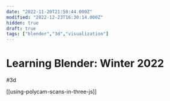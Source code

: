 ```yaml
---
date: "2022-11-20T21:58:44.000Z"
modified: "2022-12-23T16:30:14.000Z"
hidden: true
draft: true
tags: ["blender","3d","visualization"]
---
```

# Learning Blender: Winter 2022

#3d 

[[using-polycam-scans-in-three-js]]
